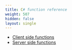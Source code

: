 ```yaml
---
title: C# function reference
weight: 507
hidden: false
layout: single
---
```


- [Client side functions](/docs/scripting-reference/runtimes/csharp/client-functions)
- [Server side functions](/docs/scripting-reference/runtimes/csharp/server-functions)
